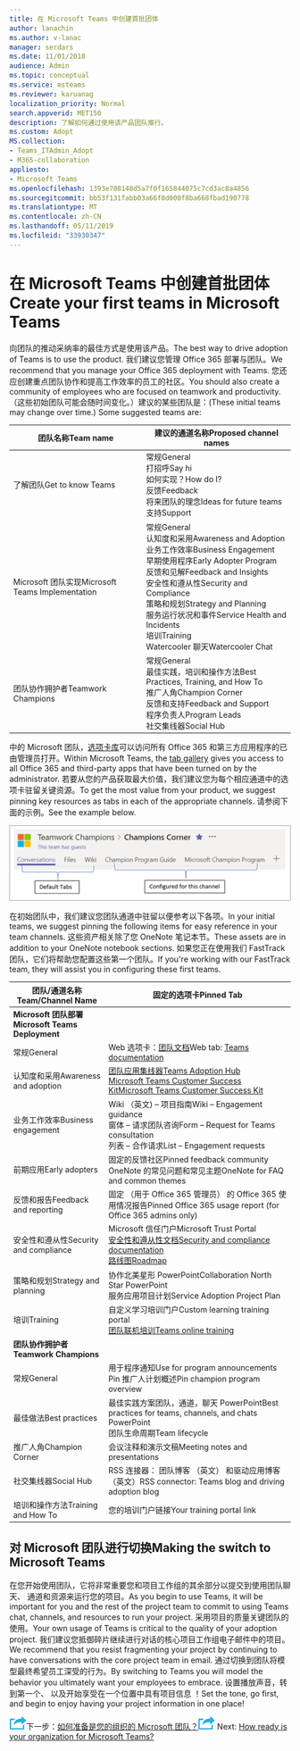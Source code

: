 ```yaml
---
title: 在 Microsoft Teams 中创建首批团体
author: lanachin
ms.author: v-lanac
manager: serdars
ms.date: 11/01/2018
audience: Admin
ms.topic: conceptual
ms.service: msteams
ms.reviewer: karuanag
localization_priority: Normal
search.appverid: MET150
description: 了解如何通过使用该产品团队推行。
ms.custom: Adopt
MS.collection:
- Teams_ITAdmin_Adopt
- M365-collaboration
appliesto:
- Microsoft Teams
ms.openlocfilehash: 1393e708148d5a7f0f165844075c7cd3ac8a4856
ms.sourcegitcommit: bb53f131fabb03a66f0d000f8ba668fbad190778
ms.translationtype: MT
ms.contentlocale: zh-CN
ms.lasthandoff: 05/11/2019
ms.locfileid: "33930347"
---
```

# <a name="create-your-first-teams-in-microsoft-teams"></a><span data-ttu-id="d13f6-103">在 Microsoft Teams 中创建首批团体</span><span class="sxs-lookup"><span data-stu-id="d13f6-103">Create your first teams in Microsoft Teams</span></span>

<span data-ttu-id="d13f6-104">向团队的推动采纳率的最佳方式是使用该产品。</span><span class="sxs-lookup"><span data-stu-id="d13f6-104">The best way to drive adoption of Teams is to use the product.</span></span> <span data-ttu-id="d13f6-105">我们建议您管理 Office 365 部署与团队。</span><span class="sxs-lookup"><span data-stu-id="d13f6-105">We recommend that you manage your Office 365 deployment with Teams.</span></span> <span data-ttu-id="d13f6-106">您还应创建重点团队协作和提高工作效率的员工的社区。</span><span class="sxs-lookup"><span data-stu-id="d13f6-106">You should also create a community of employees who are focused on teamwork and productivity.</span></span> <span data-ttu-id="d13f6-107">（这些初始团队可能会随时间变化。）建议的某些团队是：</span><span class="sxs-lookup"><span data-stu-id="d13f6-107">(These initial teams may change over time.) Some suggested teams are:</span></span>

| <span data-ttu-id="d13f6-108">团队名称</span><span class="sxs-lookup"><span data-stu-id="d13f6-108">Team name</span></span> | <span data-ttu-id="d13f6-109">建议的通道名称</span><span class="sxs-lookup"><span data-stu-id="d13f6-109">Proposed channel names</span></span> |
| --------- | ---------------------- |
| <span data-ttu-id="d13f6-110">了解团队</span><span class="sxs-lookup"><span data-stu-id="d13f6-110">Get to know Teams</span></span> | <span data-ttu-id="d13f6-111">常规</span><span class="sxs-lookup"><span data-stu-id="d13f6-111">General</span></span></br> <span data-ttu-id="d13f6-112">打招呼</span><span class="sxs-lookup"><span data-stu-id="d13f6-112">Say hi</span></span></br> <span data-ttu-id="d13f6-113">如何实现？</span><span class="sxs-lookup"><span data-stu-id="d13f6-113">How do I?</span></span></br><span data-ttu-id="d13f6-114">反馈</span><span class="sxs-lookup"><span data-stu-id="d13f6-114">Feedback</span></span> </br> <span data-ttu-id="d13f6-115">将来团队的理念</span><span class="sxs-lookup"><span data-stu-id="d13f6-115">Ideas for future teams</span></span> </br> <span data-ttu-id="d13f6-116">支持</span><span class="sxs-lookup"><span data-stu-id="d13f6-116">Support</span></span> |
| <span data-ttu-id="d13f6-117">Microsoft 团队实现</span><span class="sxs-lookup"><span data-stu-id="d13f6-117">Microsoft Teams Implementation</span></span> | <span data-ttu-id="d13f6-118">常规</span><span class="sxs-lookup"><span data-stu-id="d13f6-118">General</span></span> <br/> <span data-ttu-id="d13f6-119">认知度和采用</span><span class="sxs-lookup"><span data-stu-id="d13f6-119">Awareness and Adoption</span></span> <br/> <span data-ttu-id="d13f6-120">业务工作效率</span><span class="sxs-lookup"><span data-stu-id="d13f6-120">Business Engagement</span></span> <br/> <span data-ttu-id="d13f6-121">早期使用程序</span><span class="sxs-lookup"><span data-stu-id="d13f6-121">Early Adopter Program</span></span> <br/> <span data-ttu-id="d13f6-122">反馈和见解</span><span class="sxs-lookup"><span data-stu-id="d13f6-122">Feedback and Insights</span></span> <br/> <span data-ttu-id="d13f6-123">安全性和遵从性</span><span class="sxs-lookup"><span data-stu-id="d13f6-123">Security and Compliance</span></span> <br/> <span data-ttu-id="d13f6-124">策略和规划</span><span class="sxs-lookup"><span data-stu-id="d13f6-124">Strategy and Planning</span></span> <br/> <span data-ttu-id="d13f6-125">服务运行状况和事件</span><span class="sxs-lookup"><span data-stu-id="d13f6-125">Service Health and Incidents</span></span> <br/> <span data-ttu-id="d13f6-126">培训</span><span class="sxs-lookup"><span data-stu-id="d13f6-126">Training</span></span> <br/> <span data-ttu-id="d13f6-127">Watercooler 聊天</span><span class="sxs-lookup"><span data-stu-id="d13f6-127">Watercooler Chat</span></span> |
| <span data-ttu-id="d13f6-128">团队协作拥护者</span><span class="sxs-lookup"><span data-stu-id="d13f6-128">Teamwork Champions</span></span> | <span data-ttu-id="d13f6-129">常规</span><span class="sxs-lookup"><span data-stu-id="d13f6-129">General</span></span> <br/> <span data-ttu-id="d13f6-130">最佳实践，培训和操作方法</span><span class="sxs-lookup"><span data-stu-id="d13f6-130">Best Practices, Training, and How To</span></span> <br/> <span data-ttu-id="d13f6-131">推广人角</span><span class="sxs-lookup"><span data-stu-id="d13f6-131">Champion Corner</span></span> <br/> <span data-ttu-id="d13f6-132">反馈和支持</span><span class="sxs-lookup"><span data-stu-id="d13f6-132">Feedback and Support</span></span> <br/> <span data-ttu-id="d13f6-133">程序负责人</span><span class="sxs-lookup"><span data-stu-id="d13f6-133">Program Leads</span></span> <br/> <span data-ttu-id="d13f6-134">社交集线器</span><span class="sxs-lookup"><span data-stu-id="d13f6-134">Social Hub</span></span> |

<span data-ttu-id="d13f6-135">中的 Microsoft 团队，[选项卡库](https://docs.microsoft.com/en-us/microsoftteams/platform/concepts/tabs/tabs-overview)可以访问所有 Office 365 和第三方应用程序的已由管理员打开。</span><span class="sxs-lookup"><span data-stu-id="d13f6-135">Within Microsoft Teams, the [tab gallery](https://docs.microsoft.com/en-us/microsoftteams/platform/concepts/tabs/tabs-overview) gives you access to all Office 365 and third-party apps that have been turned on by the administrator.</span></span> <span data-ttu-id="d13f6-136">若要从您的产品获取最大价值，我们建议您为每个相应通道中的选项卡驻留关键资源。</span><span class="sxs-lookup"><span data-stu-id="d13f6-136">To get the most value from your product, we suggest pinning key resources as tabs in each of the appropriate channels.</span></span> <span data-ttu-id="d13f6-137">请参阅下面的示例。</span><span class="sxs-lookup"><span data-stu-id="d13f6-137">See the example below.</span></span>

![默认和自定义选项卡](media/teams-adoption-tab-example.png)

<span data-ttu-id="d13f6-139">在初始团队中，我们建议您团队通道中驻留以便参考以下各项。</span><span class="sxs-lookup"><span data-stu-id="d13f6-139">In your initial teams, we suggest pinning the following items for easy reference in your team channels.</span></span> <span data-ttu-id="d13f6-140">这些资产相关除了您 OneNote 笔记本节。</span><span class="sxs-lookup"><span data-stu-id="d13f6-140">These assets are in addition to your OneNote notebook sections.</span></span> <span data-ttu-id="d13f6-141">如果您正在使用我们 FastTrack 团队，它们将帮助您配置这些第一个团队。</span><span class="sxs-lookup"><span data-stu-id="d13f6-141">If you're working with our FastTrack team, they will assist you in configuring these first teams.</span></span> 

|<span data-ttu-id="d13f6-142">团队/通道名称</span><span class="sxs-lookup"><span data-stu-id="d13f6-142">Team/Channel Name</span></span> | <span data-ttu-id="d13f6-143">固定的选项卡</span><span class="sxs-lookup"><span data-stu-id="d13f6-143">Pinned Tab</span></span> |
|----------------- | ---------- |
| <span data-ttu-id="d13f6-144">**Microsoft 团队部署**</span><span class="sxs-lookup"><span data-stu-id="d13f6-144">**Microsoft Teams Deployment**</span></span> ||
| <span data-ttu-id="d13f6-145">常规</span><span class="sxs-lookup"><span data-stu-id="d13f6-145">General</span></span> | <span data-ttu-id="d13f6-146">Web 选项卡：[团队文档](https://aka.ms/SuccessWithTeams)</span><span class="sxs-lookup"><span data-stu-id="d13f6-146">Web tab: [Teams documentation](https://aka.ms/SuccessWithTeams)</span></span> |
| <span data-ttu-id="d13f6-147">认知度和采用</span><span class="sxs-lookup"><span data-stu-id="d13f6-147">Awareness and adoption</span></span> | [<span data-ttu-id="d13f6-148">团队应用集线器</span><span class="sxs-lookup"><span data-stu-id="d13f6-148">Teams Adoption Hub</span></span>](https://aka.ms/DriveTeamsAdoption)<br/>[<span data-ttu-id="d13f6-149">Microsoft Teams Customer Success Kit</span><span class="sxs-lookup"><span data-stu-id="d13f6-149">Microsoft Teams Customer Success Kit</span></span>](https://download.microsoft.com/download/A/E/9/AE984CD4-CF4B-41E7-9ABD-6735E3F01897/MicrosoftTeamsCustomerSuccessKit.zip)|
| <span data-ttu-id="d13f6-150">业务工作效率</span><span class="sxs-lookup"><span data-stu-id="d13f6-150">Business engagement</span></span> | <span data-ttu-id="d13f6-151">Wiki （英文) – 项目指南</span><span class="sxs-lookup"><span data-stu-id="d13f6-151">Wiki – Engagement guidance</span></span><br/><span data-ttu-id="d13f6-152">窗体 – 请求团队咨询</span><span class="sxs-lookup"><span data-stu-id="d13f6-152">Form – Request for Teams consultation</span></span><br/><span data-ttu-id="d13f6-153">列表 – 合作请求</span><span class="sxs-lookup"><span data-stu-id="d13f6-153">List – Engagement requests</span></span> |
|<span data-ttu-id="d13f6-154">前期应用</span><span class="sxs-lookup"><span data-stu-id="d13f6-154">Early adopters</span></span> | <span data-ttu-id="d13f6-155">固定的反馈社区</span><span class="sxs-lookup"><span data-stu-id="d13f6-155">Pinned feedback community</span></span> <br/> <span data-ttu-id="d13f6-156">OneNote 的常见问题和常见主题</span><span class="sxs-lookup"><span data-stu-id="d13f6-156">OneNote for FAQ and common themes</span></span> |
| <span data-ttu-id="d13f6-157">反馈和报告</span><span class="sxs-lookup"><span data-stu-id="d13f6-157">Feedback and reporting</span></span> | <span data-ttu-id="d13f6-158">固定 （用于 Office 365 管理员） 的 Office 365 使用情况报告</span><span class="sxs-lookup"><span data-stu-id="d13f6-158">Pinned Office 365 usage report (for Office 365 admins only)</span></span> |
| <span data-ttu-id="d13f6-159">安全性和遵从性</span><span class="sxs-lookup"><span data-stu-id="d13f6-159">Security and compliance</span></span> | <span data-ttu-id="d13f6-160">Microsoft 信任门户</span><span class="sxs-lookup"><span data-stu-id="d13f6-160">Microsoft Trust Portal</span></span> <br/> [<span data-ttu-id="d13f6-161">安全性和遵从性文档</span><span class="sxs-lookup"><span data-stu-id="d13f6-161">Security and compliance documentation</span></span>](https://docs.microsoft.com/en-us/office365/securitycompliance/index)<br/> [<span data-ttu-id="d13f6-162">路线图</span><span class="sxs-lookup"><span data-stu-id="d13f6-162">Roadmap</span></span>](https://docs.microsoft.com/office365/securitycompliance/security-roadmap) |
| <span data-ttu-id="d13f6-163">策略和规划</span><span class="sxs-lookup"><span data-stu-id="d13f6-163">Strategy and planning</span></span> | <span data-ttu-id="d13f6-164">协作北美星形 PowerPoint</span><span class="sxs-lookup"><span data-stu-id="d13f6-164">Collaboration North Star PowerPoint</span></span> <br/> <span data-ttu-id="d13f6-165">服务应用项目计划</span><span class="sxs-lookup"><span data-stu-id="d13f6-165">Service Adoption Project Plan</span></span> |
| <span data-ttu-id="d13f6-166">培训</span><span class="sxs-lookup"><span data-stu-id="d13f6-166">Training</span></span> | <span data-ttu-id="d13f6-167">自定义学习培训门户</span><span class="sxs-lookup"><span data-stu-id="d13f6-167">Custom learning training portal</span></span> <br/> [<span data-ttu-id="d13f6-168">团队联机培训</span><span class="sxs-lookup"><span data-stu-id="d13f6-168">Teams online training</span></span>](https://aka.ms/TeamsTraining) |
| <span data-ttu-id="d13f6-169">**团队协作拥护者**</span><span class="sxs-lookup"><span data-stu-id="d13f6-169">**Teamwork Champions**</span></span>|  |
| <span data-ttu-id="d13f6-170">常规</span><span class="sxs-lookup"><span data-stu-id="d13f6-170">General</span></span> | <span data-ttu-id="d13f6-171">用于程序通知</span><span class="sxs-lookup"><span data-stu-id="d13f6-171">Use for program announcements</span></span> <br/> <span data-ttu-id="d13f6-172">Pin 推广人计划概述</span><span class="sxs-lookup"><span data-stu-id="d13f6-172">Pin champion program overview</span></span> |
| <span data-ttu-id="d13f6-173">最佳做法</span><span class="sxs-lookup"><span data-stu-id="d13f6-173">Best practices</span></span> | <span data-ttu-id="d13f6-174">最佳实践方案团队，通道，聊天 PowerPoint</span><span class="sxs-lookup"><span data-stu-id="d13f6-174">Best practices for teams, channels, and chats PowerPoint</span></span> <br/> <span data-ttu-id="d13f6-175">团队生命周期</span><span class="sxs-lookup"><span data-stu-id="d13f6-175">Team lifecycle</span></span> |
| <span data-ttu-id="d13f6-176">推广人角</span><span class="sxs-lookup"><span data-stu-id="d13f6-176">Champion Corner</span></span> | <span data-ttu-id="d13f6-177">会议注释和演示文稿</span><span class="sxs-lookup"><span data-stu-id="d13f6-177">Meeting notes and presentations</span></span> |
| <span data-ttu-id="d13f6-178">社交集线器</span><span class="sxs-lookup"><span data-stu-id="d13f6-178">Social Hub</span></span> | <span data-ttu-id="d13f6-179">RSS 连接器： 团队博客 （英文） 和驱动应用博客 （英文）</span><span class="sxs-lookup"><span data-stu-id="d13f6-179">RSS connector: Teams blog and driving adoption blog</span></span> |
| <span data-ttu-id="d13f6-180">培训和操作方法</span><span class="sxs-lookup"><span data-stu-id="d13f6-180">Training and How To</span></span> | <span data-ttu-id="d13f6-181">您的培训门户链接</span><span class="sxs-lookup"><span data-stu-id="d13f6-181">Your training portal link</span></span> |

## <a name="making-the-switch-to-microsoft-teams"></a><span data-ttu-id="d13f6-182">对 Microsoft 团队进行切换</span><span class="sxs-lookup"><span data-stu-id="d13f6-182">Making the switch to Microsoft Teams</span></span>

<span data-ttu-id="d13f6-183">在您开始使用团队，它将非常重要您和项目工作组的其余部分以提交到使用团队聊天、 通道和资源来运行您的项目。</span><span class="sxs-lookup"><span data-stu-id="d13f6-183">As you begin to use Teams, it will be important for you and the rest of the project team to commit to using Teams chat, channels, and resources to run your project.</span></span> <span data-ttu-id="d13f6-184">采用项目的质量关键团队的使用。</span><span class="sxs-lookup"><span data-stu-id="d13f6-184">Your own usage of Teams is critical to the quality of your adoption project.</span></span> <span data-ttu-id="d13f6-185">我们建议您抵御碎片继续进行对话的核心项目工作组电子邮件中的项目。</span><span class="sxs-lookup"><span data-stu-id="d13f6-185">We recommend that you resist fragmenting your project by continuing to have conversations with the core project team in email.</span></span> <span data-ttu-id="d13f6-186">通过切换到团队将模型最终希望员工深受的行为。</span><span class="sxs-lookup"><span data-stu-id="d13f6-186">By switching to Teams you will model the behavior you ultimately want your employees to embrace.</span></span> <span data-ttu-id="d13f6-187">设置播放声音，转到第一个、 以及开始享受在一个位置中具有项目信息 ！</span><span class="sxs-lookup"><span data-stu-id="d13f6-187">Set the tone, go first, and begin to enjoy having your project information in one place!</span></span>  

<span data-ttu-id="d13f6-188">![下一步步骤图标](media/teams-adoption-next-icon.png)下一步：[如何准备是您的组织的 Microsoft 团队？](teams-adoption-assess-readiness.md)</span><span class="sxs-lookup"><span data-stu-id="d13f6-188">![Next Steps icon](media/teams-adoption-next-icon.png) Next: [How ready is your organization for Microsoft Teams?](teams-adoption-assess-readiness.md)</span></span>
